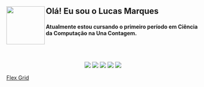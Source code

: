 
## Olá! Eu sou o Lucas Marques  <img align="left" height="100" width="100" src="https://pa1.narvii.com/6503/c887b5bffb21191f3e5d32f4658ccbed0126cd34_hq.gif">

<div>
<h4 align="left">
   Atualmente estou cursando o primeiro período em Ciência da Computação na Una Contagem.
        </div>

<br>
<br>

<p align="center">
<a href="mailto:lucas.mar17ques@gmail.com"><img src="https://img.shields.io/badge/Gmail-D14836?style=for-the-badge&logo=gmail&logoColor=white"></a> 
<a href="https://open.spotify.com/user/8tdzzyfn0mac9owd1zbsp44ed?si=53bd3263a4354648"><img src="https://img.shields.io/badge/Spotify-1ED760?&style=for-the-badge&logo=spotify&logoColor=white"></a>
<a href="https://www.instagram.com/lucas13mrks"><img src="https://img.shields.io/badge/Instagram-E4405F?style=for-the-badge&logo=instagram&logoColor=white"></a>
<a href="https://imgur.com/8RyBo50"><img src="https://img.shields.io/badge/%20-Riot-blue?message=Rocketseat&color=D32936&style=for-the-badge&logo=Riot%20Games"></a>
<a href="https://steamcommunity.com/id/Sukitus/"><img src="https://img.shields.io/badge/Steam-000000?style=for-the-badge&logo=steam&logoColor=white"></a>
</p>

<a href=“http://google.com/“>Flex Grid</a>

